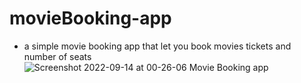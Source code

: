 
# movieBooking-app
- a simple movie booking app that let you book movies tickets and number of seats
![Screenshot 2022-09-14 at 00-26-06 Movie Booking app](https://user-images.githubusercontent.com/94863349/190027572-85e17943-9833-4234-80eb-ea09bd5e6783.png)


